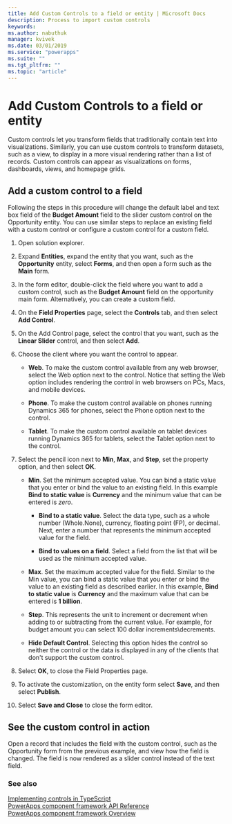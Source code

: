 ```yaml
---
title: Add Custom Controls to a field or entity | Microsoft Docs
description: Process to import custom controls
keywords:
ms.author: nabuthuk
manager: kvivek
ms.date: 03/01/2019
ms.service: "powerapps"
ms.suite: ""
ms.tgt_pltfrm: ""
ms.topic: "article"
---
```


# Add Custom Controls to a field or entity

Custom controls let you transform fields that traditionally contain text into visualizations. Similarly, you can use custom controls to transform datasets, such as a view, to display in a more visual rendering rather than a list of records. Custom controls can appear as visualizations on forms, dashboards, views, and homepage grids. 

## Add a custom control to a field

Following the steps in this procedure will change the default label and text box field of the **Budget Amount** field to the slider custom control on the Opportunity entity. You can use similar steps to replace an existing field with a custom control or configure a custom control for a custom field.

1. Open solution explorer.

2. Expand **Entities**, expand the entity that you want, such as the **Opportunity** entity, select **Forms**, and then open a form such as the **Main** form.

3. In the form editor, double-click the field where you want to add a custom control, such as the **Budget Amount** field on the opportunity main form. Alternatively, you can create a custom field.

4. On the **Field Properties** page, select the **Controls** tab, and then select **Add Control**.

5. On the Add Control page, select the control that you want, such as the **Linear Slider** control, and then select **Add**.

6. Choose the client where you want the control to appear.

   - **Web**. To make the custom control available from any web browser, select the Web option next to the control. Notice that setting the Web option includes rendering the control in web browsers on PCs, Macs, and mobile devices.

   - **Phone**. To make the custom control available on phones running Dynamics 365 for phones, select the Phone option next to the control.

   - **Tablet**. To make the custom control available on tablet devices running Dynamics 365 for tablets, select the Tablet option next to the control.
7. Select the pencil icon next to **Min**, **Max**, and **Step**, set the property option, and then select **OK**.  
  
   - **Min**. Set the minimum accepted value. You can bind a static value that you enter or bind the value to an existing field. In this example **Bind to static value** is **Currency** and the minimum value that can be entered is *zero*.  
  
       - **Bind to a static value**. Select the data type, such as a whole number (Whole.None), currency, floating point (FP), or decimal. Next, enter a number that represents the minimum accepted value for the field.  
  
       - **Bind to values on a field**. Select a field from the list that will be used as the minimum accepted value.  
  
   - **Max**. Set the maximum accepted value for the field. Similar to the Min value, you can bind a static value that you enter or bind the value to an existing field as described earlier. In this example, **Bind to static value** is **Currency** and the maximum value that can be entered is **1 billion**.  
  
   - **Step**. This represents the unit to increment or decrement when adding to or subtracting from  the current value. For example, for budget amount you can select 100 dollar increments\decrements.  
  
   - **Hide Default Control**. Selecting this option hides the control so neither the control or the data is displayed in any of the clients that don't support the custom control.   
  
8. Select **OK**, to close the Field Properties page.  
  
9. To activate the customization, on the entity form select **Save**, and then select **Publish**.  
  
10. Select **Save and Close** to close the form editor.  
  
## See the custom control in action  

 Open a record that includes the field with the custom control, such as the Opportunity form from the previous example, and view how the field is changed. The field is now rendered as a slider control instead of the text field.  

### See also

[Implementing controls in TypeScript](implementing-controls-using-typescript.md)<br/>
[PowerApps component framework API Reference](../reference/index.md)<br/>
[PowerApps component framework Overview](../overview.md)